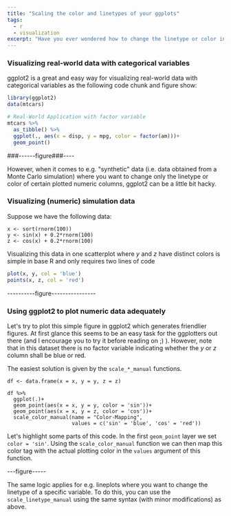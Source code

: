 ```yaml
---
title: "Scaling the color and linetypes of your ggplots"
tags:
  - r
  - visualization
excerpt: "Have you ever wondered how to change the linetype or color in a ggplot2 figure for a particular numeric column in your dataset? Then this blog is for you."
---
```


### Visualizing real-world data with categorical variables

ggplot2 is a great and easy way for visualizing real-world data with categorical variables as the following code chunk and figure show:

```R
library(ggplot2)
data(mtcars)

# Real-World Application with factor variable
mtcars %>%
  as_tibble() %>%
  ggplot(., aes(x = disp, y = mpg, color = factor(am)))+
  geom_point()
```

###------figure###----

However, when it comes to e.g. "synthetic" data (i.e. data obtained from a Monte Carlo simulation) where you want to change only the linetype or color of certain plotted numeric columns, ggplot2 can be a little bit hacky.

### Visualizing (numeric) simulation data

Suppose we have the following data:

```
x <- sort(rnorm(100))
y <- sin(x) + 0.2*rnorm(100)
z <- cos(x) + 0.2*rnorm(100)
```

Visualizing this data in one scatterplot where $y$ and $z$ have distinct colors is simple in base R and only requires two lines of code

```R
plot(x, y, col = 'blue')
points(x, z, col = 'red')
```

----------figure----------------

### Using ggplot2 to plot numeric data adequately

Let's try to plot this simple figure in ggplot2 which generates friendlier figures. At first glance this seems to be an easy task for the ggplotters out there (and I encourage you to try it before reading on ;) ). However, note that in this dataset there is no factor variable indicating whether the $y$ or $z$ column shall be blue or red.

The easiest solution is given by the `scale_*_manual` functions.

```
df <- data.frame(x = x, y = y, z = z)

df %>%
  ggplot(.)+
  geom_point(aes(x = x, y = y, color = 'sin'))+
  geom_point(aes(x = x, y = z, color = 'cos'))+
  scale_color_manual(name = "Color-Mapping",
                     values = c('sin' = 'blue', 'cos' = 'red'))
```

Let's highlight some parts of this code. In the first `geom_point` layer we set `color = 'sin'`. Using the `scale_color_manual` function we can then map this color tag with the actual plotting color in the `values` argument of this function.

---figure-----

The same logic applies for e.g. lineplots where you want to change the linetype of a specific variable. To do this, you can use the `scale_linetype_manual` using the same syntax (with minor modifications) as above.
